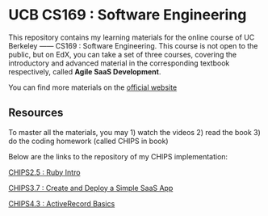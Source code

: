 # UCB CS169 : Software Engineering

This repository contains my learning materials for the online course of UC Berkeley —— CS169 : Software Engineering. This course is not open to the public, but on EdX, you can take a set of three courses, covering the introductory and advanced material in the corresponding textbook respectively, called **Agile SaaS Development**.

You can find more materials on the [official website](http://www.saasbook.info/videos)

## Resources

To master all the materials, you may 1) watch the videos 2) read the book 3) do the coding homework (called CHIPS in book)

Below are the links to the repository of my CHIPS implementation:

[CHIPS2.5 : Ruby Intro](https://github.com/PKUFlyingPig/hw-ruby-intro)

[CHIPS3.7 : Create and Deploy a Simple SaaS App](https://github.com/PKUFlyingPig/hw-sinatra-saas-hangperson)

[CHIPS4.3 : ActiveRecord Basics](https://github.com/PKUFlyingPig/hw-activerecord-practice)

